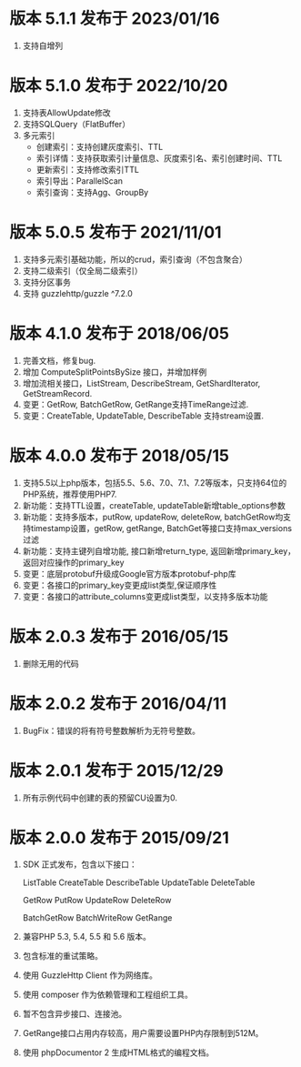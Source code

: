 # 版本 5.1.1 发布于 2023/01/16
1. 支持自增列

# 版本 5.1.0 发布于 2022/10/20
1. 支持表AllowUpdate修改
2. 支持SQLQuery（FlatBuffer）
3. 多元索引
   - 创建索引：支持创建灰度索引、TTL
   - 索引详情：支持获取索引计量信息、灰度索引名、索引创建时间、TTL
   - 更新索引：支持修改索引TTL
   - 索引导出：ParallelScan
   - 索引查询：支持Agg、GroupBy
   

# 版本 5.0.5 发布于 2021/11/01
1. 支持多元索引基础功能，所以的crud，索引查询（不包含聚合）
2. 支持二级索引（仅全局二级索引）
3. 支持分区事务
4. 支持 guzzlehttp/guzzle ^7.2.0

# 版本 4.1.0 发布于 2018/06/05
1. 完善文档，修复bug.
2. 增加 ComputeSplitPointsBySize 接口，并增加样例
3. 增加流相关接口，ListStream, DescribeStream, GetShardIterator, GetStreamRecord.
4. 变更：GetRow, BatchGetRow, GetRange支持TimeRange过滤.
5. 变更：CreateTable, UpdateTable, DescribeTable 支持stream设置.

# 版本 4.0.0 发布于 2018/05/15
1. 支持5.5以上php版本，包括5.5、5.6、7.0、7.1、7.2等版本，只支持64位的PHP系统，推荐使用PHP7.
2. 新功能：支持TTL设置，createTable, updateTable新增table_options参数
3. 新功能：支持多版本，putRow, updateRow, deleteRow, batchGetRow均支持timestamp设置，getRow, getRange, BatchGet等接口支持max_versions过滤
4. 新功能：支持主键列自增功能, 接口新增return_type, 返回新增primary_key，返回对应操作的primary_key
5. 变更：底层protobuf升级成Google官方版本protobuf-php库
6. 变更：各接口的primary_key变更成list类型,保证顺序性
7. 变更：各接口的attribute_columns变更成list类型，以支持多版本功能

# 版本 2.0.3 发布于 2016/05/15

1. 删除无用的代码

# 版本 2.0.2 发布于 2016/04/11

1. BugFix：错误的将有符号整数解析为无符号整数。


# 版本 2.0.1 发布于 2015/12/29

1. 所有示例代码中创建的表的预留CU设置为0.

# 版本 2.0.0 发布于 2015/09/21

1. SDK 正式发布，包含以下接口：

   ListTable
   CreateTable
   DescribeTable
   UpdateTable
   DeleteTable

   GetRow
   PutRow
   UpdateRow
   DeleteRow

   BatchGetRow
   BatchWriteRow
   GetRange

2. 兼容PHP 5.3, 5.4, 5.5 和 5.6 版本。
3. 包含标准的重试策略。
4. 使用 GuzzleHttp Client 作为网络库。
5. 使用 composer 作为依赖管理和工程组织工具。
6. 暂不包含异步接口、连接池。
7. GetRange接口占用内存较高，用户需要设置PHP内存限制到512M。
8. 使用 phpDocumentor 2 生成HTML格式的编程文档。

